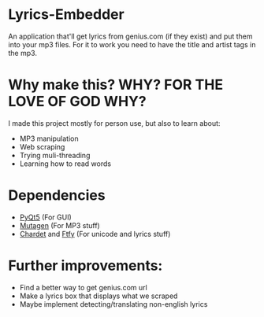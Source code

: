 # Lyrics-Embedder

An application that'll get lyrics from genius.com (if they exist) and put them into your mp3 files. For it to work you need to have the title and artist tags in the mp3. 

# Why make this? WHY? FOR THE LOVE OF GOD WHY?

I made this project mostly for person use, but also to learn about: 
* MP3 manipulation
* Web scraping
* Trying muli-threading
* Learning how to read words

# Dependencies
* [PyQt5](https://pypi.python.org/pypi/PyQt5) (For GUI)
* [Mutagen](https://mutagen.readthedocs.io/en/latest/) (For MP3 stuff)
* [Chardet](https://pypi.python.org/pypi/chardet) and [Ftfy](https://github.com/LuminosoInsight/python-ftfy) (For unicode and lyrics stuff)

# Further improvements:
* Find a better way to get genius.com url 
* Make a lyrics box that displays what we scraped 
* Maybe implement detecting/translating non-english lyrics

